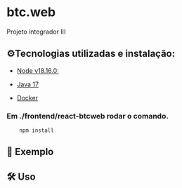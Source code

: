 # btc.web
Projeto integrador III


## ⚙️Tecnologias utilizadas e instalação:

- [Node v18.16.0:](https://nodejs.org/en/download)

- [Java 17](https://www.oracle.com/java/technologies/javase/jdk17-archive-downloads.html)

- [Docker](https://docs.docker.com/get-docker/)

### Em ./frontend/react-btcweb rodar o comando.
``` 
    npm install 
```

## 🔬 Exemplo
## 🛠️ Uso